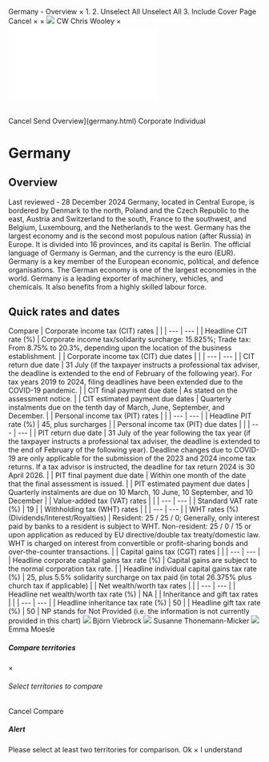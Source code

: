 Germany - Overview
×
1.
2.
Unselect All
Unselect All
3.
Include Cover Page
Cancel
×
×
![](-/media/world-wide-tax-summaries/attachments/global---chris-wooley.ashx%3Frev=ac5e5f3223b34096b1afc2a6009c7320&revision=ac5e5f32-23b3-4096-b1af-c2a6009c7320&hash=859B7ADC84DC2CBEC9760E9E6EE7DE6D0A8BFCDF)
CW
Chris Wooley
×
![](germany.html)
######
Cancel
Send
Overview](germany.html)
Corporate
Individual
# Germany
## Overview
Last reviewed - 28 December 2024
Germany, located in Central Europe, is bordered by Denmark to the north, Poland and the Czech Republic to the east, Austria and Switzerland to the south, France to the southwest, and Belgium, Luxembourg, and the Netherlands to the west. Germany has the largest economy and is the second most populous nation (after Russia) in Europe. It is divided into 16 provinces, and its capital is Berlin. The official language of Germany is German, and the currency is the euro (EUR).
Germany is a key member of the European economic, political, and defence organisations. The German economy is one of the largest economies in the world. Germany is a leading exporter of machinery, vehicles, and chemicals. It also benefits from a highly skilled labour force.
## Quick rates and dates
Compare
| Corporate income tax (CIT) rates | |
| --- | --- |
| Headline CIT rate (%) | Corporate income tax/solidarity surcharge: 15.825%;  Trade tax: From 8.75% to 20.3%, depending upon the location of the business establishment. |
| Corporate income tax (CIT) due dates | |
| --- | --- |
| CIT return due date | 31 July (if the taxpayer instructs a professional tax adviser, the deadline is extended to the end of February of the following year). For tax years 2019 to 2024, filing deadlines have been extended due to the COVID-19 pandemic. |
| CIT final payment due date | As stated on the assessment notice. |
| CIT estimated payment due dates | Quarterly instalments due on the tenth day of March, June, September, and December. |
| Personal income tax (PIT) rates | |
| --- | --- |
| Headline PIT rate (%) | 45, plus surcharges |
| Personal income tax (PIT) due dates | |
| --- | --- |
| PIT return due date | 31 July of the year following the tax year (if the taxpayer instructs a professional tax adviser, the deadline is extended to the end of February of the following year). Deadline changes due to COVID-19 are only applicable for the submission of the 2023 and 2024 income tax returns. If a tax advisor is instructed, the deadline for tax return 2024 is 30 April 2026. |
| PIT final payment due date | Within one month of the date that the final assessment is issued. |
| PIT estimated payment due dates | Quarterly instalments are due on 10 March, 10 June, 10 September, and 10 December |
| Value-added tax (VAT) rates | |
| --- | --- |
| Standard VAT rate (%) | 19 |
| Withholding tax (WHT) rates | |
| --- | --- |
| WHT rates (%) (Dividends/Interest/Royalties) | Resident: 25 / 25 / 0;  Generally, only interest paid by banks to a resident is subject to WHT.  Non-resident: 25 / 0 / 15 or upon application as reduced by EU directive/double tax treaty/domestic law.  WHT is charged on interest from convertible or profit-sharing bonds and over-the-counter transactions. |
| Capital gains tax (CGT) rates | |
| --- | --- |
| Headline corporate capital gains tax rate (%) | Capital gains are subject to the normal corporation tax rate. |
| Headline individual capital gains tax rate (%) | 25, plus 5.5% solidarity surcharge on tax paid (in total 26.375% plus church tax if applicable) |
| Net wealth/worth tax rates | |
| --- | --- |
| Headline net wealth/worth tax rate (%) | NA |
| Inheritance and gift tax rates | |
| --- | --- |
| Headline inheritance tax rate (%) | 50 |
| Headline gift tax rate (%) | 50 |
NP stands for Not Provided (i.e. the information is not currently provided in this chart)
![](-/media/world-wide-tax-summaries/germanybjrn-viebrockgermany--bjorn-viebrock-2jpg20220701104147556.ashx%3Frev=4fd3d46157264818a39749baeb8b338b&revision=4fd3d461-5726-4818-a397-49baeb8b338b&hash=857F6A174280929FF261BAF1B08E99BBBBCEC6BE)
Björn Viebrock
![](-/media/world-wide-tax-summaries/germanysusanne-thonemannmickergermany--susanne-thonemannmickerjpg20220513142351306.ashx%3Frev=2af563c2a1654239b9be90eadbb9d332&revision=2af563c2-a165-4239-b9be-90eadbb9d332&hash=7DCE871C83FB3DC3B18CE2FB051176F8D1156F12)
Susanne Thonemann-Micker
![](-/media/world-wide-tax-summaries/attachments/germany---emma_moesle.ashx%3Frev=636c3aff1db74d23b514ac77a2c63cac&revision=636c3aff-1db7-4d23-b514-ac77a2c63cac&hash=4DA13C6C97F60A4975FD382D821F97950441062A)
Emma Moesle
##### Compare territories
×
###### Select territories to compare
#####
Cancel
Compare
##### Alert
Please select at least two territories for comparison.
Ok
×
I understand